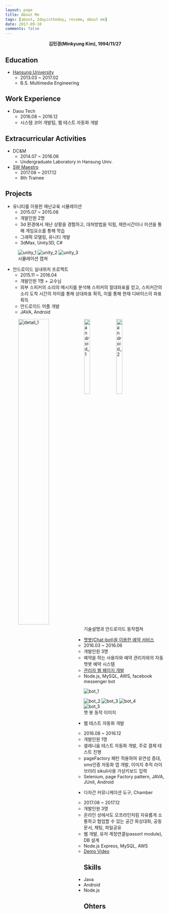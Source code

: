 ```yaml
---
layout: page
title: About Me
tags: [about, 2dayistheday, resume, about me]
date: 2017-09-10
comments: false
---
```

    
<center><b>김민경(Minkyung Kim), 1994/11/27</b></center>

<h3 class="title"><center>
<a class="social-btn" href="mailto:{{ site.email }}" target="_blank" rel="noopener noreferrer"><i class="fa fa-fw fa-envelope-square"></i></a>
<a class="social-btn" href="http://facebook.com/{{ site.facebook }}" target="_blank" rel="noopener noreferrer"><i class="fa fa-fw fa-facebook-square"></i></a>
<a class="social-btn" href="http://linkedin.com/in/{{ site.linkedin }}" target="_blank" rel="noopener noreferrer"><i class="fa fa-fw fa-linkedin-square"></i></a>
<a class="social-btn" href="http://instagram.com/{{ site.instagram }}" target="_blank" rel="noopener noreferrer"><i class="fa fa-fw fa-instagram"></i></a>
<a class="social-btn" href="http://github.com/{{ site.github-url }}" target="_blank" rel="noopener noreferrer"><i class="fa fa-fw fa-github"></i></a>
<a class="social-btn" href="http://{{ site.blog }}" target="_blank" rel="noopener noreferrer"><i class="	fa fa-fw fa-lightbulb-o"></i></a>
</center></h3>


## Education
* <a href = "http://www.hansung.ac.kr/web/www/home">Hansung University</a>
	* 2013.03 ~ 2017.02
	* B.S. Multimedia Engineering

## Work Experience
* Daou Tech
    * 2016.08 ~ 2016.12
    * 시스템 코어 개발팀, 웹 테스트 자동화 개발

## Extracurricular Activities
* DC&M
	* 2014.07 ~ 2016.06
	* Undergraduate Laboratory in Hansung Univ.
* <a href ="http://www.swmaestro.kr/web/web/main.do">SW Maestro</a>
	* 2017.08 ~ 2017.12
	* 8th Trainee

## Projects
* 유니티를 이용한 재난교육 시뮬레이션
	* 2015.07 ~ 2015.08
	* 개발인원 2명
	* 3d 환경에서 재난 상황을 경험하고, 대처방법을 익힘, 제한시간이나 미션을 통해 게임요소를 통해 학습
	* 그래픽 모델링, 유니티 개발
	* 3dMax, Unity3D, C#
<figure class="third">
	<img src="{{ site.url }}/assets/img/about/unity_1.png" alt="unity_1">
	<img src="{{ site.url }}/assets/img/about/unity_2.png" alt="unity_2">
	<img src="{{ site.url }}/assets/img/about/unity_3.png" alt="unity_3">
	<figcaption>시뮬레이션 캡쳐</figcaption>
</figure>

* 안드로이드 실내위치 프로젝트
	* 2015.11 ~ 2016.04
	* 개발인원 1명 + 교수님
	* 외부 스피커의 소리의 메시지를 분석해 스피커의 절대좌표를 얻고, 스피커간의 소리 도착 시간의 차이를 통해 상대좌표 획득, 이를 통해 현재 디바이스의 좌표 획득
	* 안드로이드 어플 개발
	* JAVA, Android
<figure>
	<img src="{{ site.url }}/assets/img/about/detail_1.png" alt="detail_1" style="width: calc(50% - 6px); float: left; margin-left: 1px; margin-right: 1px;">
	<img src="{{ site.url }}/assets/img/about/android_1.png" alt="android_1" style="width: calc(25% - 6px);float: left; margin-left: 1px; margin-right: 1px;">
	<img src="{{ site.url }}/assets/img/about/android_2.png" alt="android_2" style="width: calc(25% - 6px);float: left; margin-left: 1px; margin-right: 1px;">
	<figcaption>기술설명과 안드로이드 동작캡쳐</figcaption>
</figure>	
	
* <a href = "https://youtu.be/e32CEHRainw" >챗봇(Chat-bot)을 이용한 예약 서비스</a>
	* 2016.03 ~ 2016.06
	* 개발인원 3명
	* 예약을 하는 사용자와 예약 관리자와의 자동 챗봇 예약 시스템
	* <a href = "https://github.com/2dayistheday/team725">관리자 웹 페이지 개발</a>
	* Node.js, MySQL, AWS, facebook messenger bot
<figure class = "half">
	<img src="{{ site.url }}/assets/img/about/bot_1.png" alt="bot_1">
</figure>
<figure class = "fourth">
	<img src="{{ site.url }}/assets/img/about/bot_2.png" alt="bot_2">
	<img src="{{ site.url }}/assets/img/about/bot_3.png" alt="bot_3">
	<img src="{{ site.url }}/assets/img/about/bot_4.png" alt="bot_4">
	<img src="{{ site.url }}/assets/img/about/bot_5.png" alt="bot_5">
	<figcaption>챗 봇 동작 이미지</figcaption>
</figure>

* 웹 테스트 자동화 개발
	* 2016.08 ~ 2016.12
	* 개발인원 1명
	* 셀레니움 테스트 자동화 개발, 주로 결제 테스트 진행
	* pageFactory 패턴 적용하여 유연성 증대, sms인증 자동화 앱 개발, 이미지 추적 라이브러리 sikuli사용 가상키보드 입력
	* Selenium, page Factory pattern, JAVA, JUnit, Android

* 다자간 커뮤니케이션 도구, Chamber
    * 2017.08 ~ 2017.12
    * 개발인원 3명
    * 온라인 상에서도 오프라인처럼 자유롭게 소통하고 협업할 수 있는 공간 화상대화, 공동문서, 채팅, 파일공유
    * 웹 개발, 유저 계정연결(passort module), DB 설계
    * Node.js Express, MySQL, AWS
    * <a href="https://youtu.be/4eisySInGxE">Demo Video</a>

## Skills
* Java
* Android
* Node.js

## Ohters
<!--* <a href="http://2dayistheday.me">일상 블로그</a>-->
